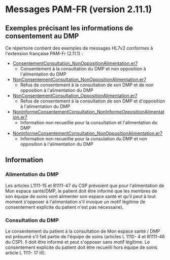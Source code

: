 # Messages PAM-FR (version 2.11.1)

##  Exemples précisant les informations de consentement au  DMP

Ce répertoire contient des exemples de messages HL7v2 conformes à l'extension française PAM-Fr (2.11.1) : 
- [ConsentementConsultation_NonOppositionAlimentation.er7](ConsentementConsultation_NonOppositionAlimentation.er7)
   - Consentement à la consultation du DMP et non opposition à l'alimentation du DMP
- [NonConsentementConsultation_NonOppositionAlimentation.er7](NonConsentementConsultation_NonOppositionAlimentation.er7)
  - Refus de consentement  à la consultation de son DMP et de non opposition à l'alimentation du DMP 
- [NonConsentementConsultation_OppositionAlimentation.er7](NonConsentementConsultation_OppositionAlimentation.er7)
  - Refus de consentement  à la consultation de son DMP et d'opposition à l'alimentation du DMP  
- [NonInformeConsentementConsultation_NonInformeOppositionAlimentation.er7](NonInformeConsentementConsultation_NonInformeOppositionAlimentation.er7)
  -   Information non recueillie pour la consultation et l'alimentation du DMP 
- [NonInformeConsentementConsultation_NonOppositionAlimentation.er7](NonInformeConsentementConsultation_NonOppositionAlimentation.er7)
  -  Information non recueillie pour la consulation  du DMP et non opposition à l'alimentation du DMP
   

## Information

### Alimentation  du DMP

Les articles L1111-15 et R1111-47 du CSP prévoient que pour l'alimentation de Mon espace
santé/DMP, le patient doit être informé que les membres de son équipe de soins vont
alimenter son espace santé et qu’il peut à tout moment s'opposer à l'alimentation s'il invoque
un motif légitime (le consentement explicite du patient n'est pas nécessaire).

### Consultation du DMP

Le consentement du patient à la consultation de Mon espace santé / DMP est présumé s'il fait
partie de l'équipe de soins (articles L 1110- 4 et R1111-46 du CSP). Il doit être informé et
peut s'opposer sans motif légitime. Le consentement explicite du patient doit être recueilli
hors équipe de soins article L 1111- 17 III).
